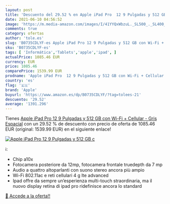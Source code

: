 ```yaml
---
layout: post
title: 'Descuento del 29.52 % en Apple iPad Pro  12 9 Pulgadas y 512 GB c'
date: 2021-06-10 04:56:52
image: 'https://m.media-amazon.com/images/I/41YYQxWbzuL._SL500_._SL400_.jpg'
comments: true
category: ofertas
author: 'tole.es'
slug: 'B0735CDLYF-es Apple iPad Pro 12 9 Pulgadas y 512 GB con Wi-Fi + Cellular...'
sku: 'B0735CDLYF-es'
tags: [ 'Informática','Tablets','apple','ipad', ]
actualPrice: 1085.46 EUR
currency: EUR
price: 1085.46
comparePrice: 1539.99 EUR
prodname: 'Apple iPad Pro  12 9 Pulgadas y 512 GB con Wi-Fi + Cellular  - Gris Espacial'
country: 'es'
flag: '🇪🇸'
brand: 'Apple'
buyurl: 'https://www.amazon.es/dp/B0735CDLYF/?tag=tolees-21'
descuento: '29.52'
average: '1391.296'
---
```


Tienes [Apple iPad Pro  12 9 Pulgadas y 512 GB con Wi-Fi + Cellular  - Gris Espacial](https://www.amazon.es/dp/B0735CDLYF/?tag=tolees-21) con un 29.52 % de descuento con precio de oferta de 1085.46 EUR (original: 1539.99 EUR) en el siguiente enlace!

[![Apple iPad Pro  12 9 Pulgadas y 512 GB c](https://m.media-amazon.com/images/I/41YYQxWbzuL._SL500_._SL400_.jpg)](https://www.amazon.es/dp/B0735CDLYF/?tag=tolees-21)

ℹ️:

- Chip a10x
- Fotocamera posteriore da 12mp, fotocamera frontale truedepth da 7 mp
- Audio a quattro altoparlanti con suono stereo ancora più ampio
- Wi-Fi 802.11ac e reti cellulari 4 g lte advanced
- Ipad offre da sempre un’esperienza multi-touch straordinaria, ma il nuovo display retina di ipad pro ridefinisce ancora lo standard

[🛒 Accede a la oferta!!](https://www.amazon.es/dp/B0735CDLYF/?tag=tolees-21)
